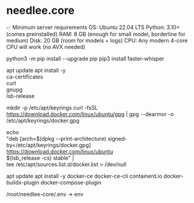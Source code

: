 # needlee.core

✅ Minimum server requirements
OS: Ubuntu 22.04 LTS
Python: 3.10+ (comes preinstalled)
RAM: 8 GB (enough for small model, borderline for medium)
Disk: 20 GB (room for models + logs)
CPU: Any modern 4-core CPU will work (no AVX needed)


python3 -m pip install --upgrade pip
pip3 install faster-whisper

apt update
apt install -y \
    ca-certificates \
    curl \
    gnupg \
    lsb-release

mkdir -p /etc/apt/keyrings
curl -fsSL https://download.docker.com/linux/ubuntu/gpg | gpg --dearmor -o /etc/apt/keyrings/docker.gpg

echo \
  "deb [arch=$(dpkg --print-architecture) signed-by=/etc/apt/keyrings/docker.gpg] \
  https://download.docker.com/linux/ubuntu \
  $(lsb_release -cs) stable" | \
  tee /etc/apt/sources.list.d/docker.list > /dev/null

apt update
apt install -y docker-ce docker-ce-cli containerd.io docker-buildx-plugin docker-compose-plugin

/root/needlee-core/.env -> env